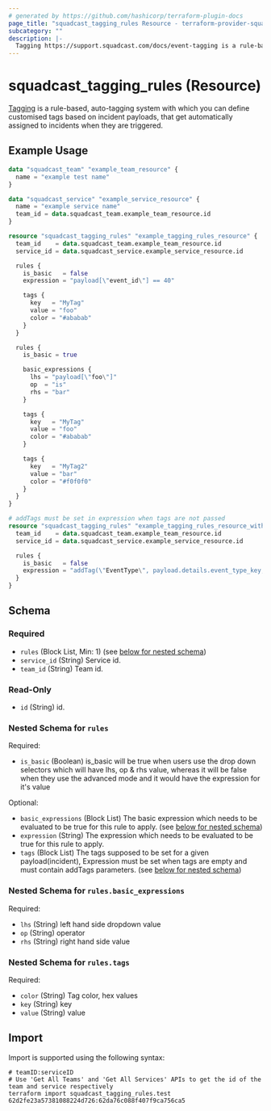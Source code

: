 ```yaml
---
# generated by https://github.com/hashicorp/terraform-plugin-docs
page_title: "squadcast_tagging_rules Resource - terraform-provider-squadcast"
subcategory: ""
description: |-
  Tagging https://support.squadcast.com/docs/event-tagging is a rule-based, auto-tagging system with which you can define customised tags based on incident payloads, that get automatically assigned to incidents when they are triggered.
---
```


# squadcast_tagging_rules (Resource)

[Tagging](https://support.squadcast.com/docs/event-tagging) is a rule-based, auto-tagging system with which you can define customised tags based on incident payloads, that get automatically assigned to incidents when they are triggered.

## Example Usage

```terraform
data "squadcast_team" "example_team_resource" {
  name = "example test name"
}

data "squadcast_service" "example_service_resource" {
  name = "example service name"
  team_id = data.squadcast_team.example_team_resource.id
}

resource "squadcast_tagging_rules" "example_tagging_rules_resource" {
  team_id    = data.squadcast_team.example_team_resource.id
  service_id = data.squadcast_service.example_service_resource.id

  rules {
    is_basic   = false
    expression = "payload[\"event_id\"] == 40"

    tags {
      key   = "MyTag"
      value = "foo"
      color = "#ababab"
    }
  }

  rules {
    is_basic = true

    basic_expressions {
      lhs = "payload[\"foo\"]"
      op  = "is"
      rhs = "bar"
    }

    tags {
      key   = "MyTag"
      value = "foo"
      color = "#ababab"
    }

    tags {
      key   = "MyTag2"
      value = "bar"
      color = "#f0f0f0"
    }
  }
}

# addTags must be set in expression when tags are not passed
resource "squadcast_tagging_rules" "example_tagging_rules_resource_withouttags" {
  team_id    = data.squadcast_team.example_team_resource.id
  service_id = data.squadcast_service.example_service_resource.id

  rules {
    is_basic   = false
    expression = "addTag(\"EventType\", payload.details.event_type_key, \"#037916\")"
  }
}
```

<!-- schema generated by tfplugindocs -->
## Schema

### Required

- `rules` (Block List, Min: 1) (see [below for nested schema](#nestedblock--rules))
- `service_id` (String) Service id.
- `team_id` (String) Team id.

### Read-Only

- `id` (String) id.

<a id="nestedblock--rules"></a>
### Nested Schema for `rules`

Required:

- `is_basic` (Boolean) is_basic will be true when users use the drop down selectors which will have lhs, op & rhs value, whereas it will be false when they use the advanced mode and it would have the expression for it's value

Optional:

- `basic_expressions` (Block List) The basic expression which needs to be evaluated to be true for this rule to apply. (see [below for nested schema](#nestedblock--rules--basic_expressions))
- `expression` (String) The expression which needs to be evaluated to be true for this rule to apply.
- `tags` (Block List) The tags supposed to be set for a given payload(incident), Expression must be set when tags are empty and must contain addTags parameters. (see [below for nested schema](#nestedblock--rules--tags))

<a id="nestedblock--rules--basic_expressions"></a>
### Nested Schema for `rules.basic_expressions`

Required:

- `lhs` (String) left hand side dropdown value
- `op` (String) operator
- `rhs` (String) right hand side value


<a id="nestedblock--rules--tags"></a>
### Nested Schema for `rules.tags`

Required:

- `color` (String) Tag color, hex values
- `key` (String) key
- `value` (String) value

## Import

Import is supported using the following syntax:

```shell
# teamID:serviceID
# Use 'Get All Teams' and 'Get All Services' APIs to get the id of the team and service respectively 
terraform import squadcast_tagging_rules.test 62d2fe23a57381088224d726:62da76c088f407f9ca756ca5
```
